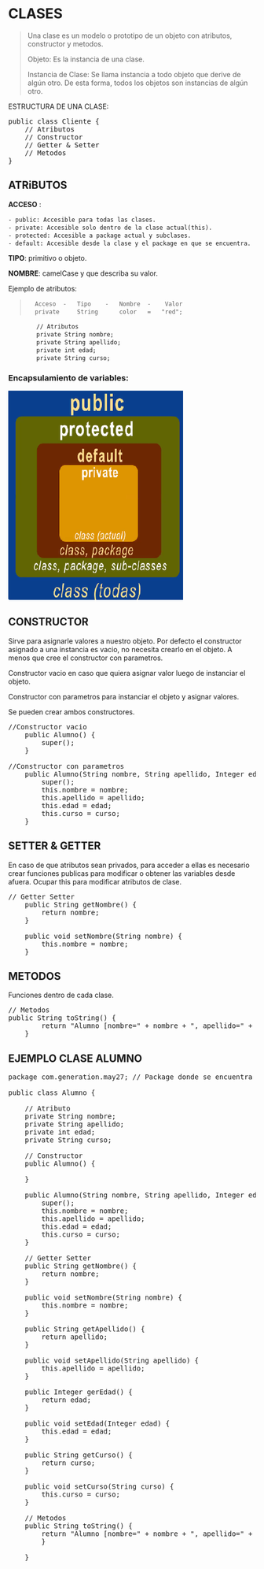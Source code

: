 # CLASES

> Una clase es un modelo o prototipo de un objeto con atributos, constructor y metodos.
> 
> Objeto: Es la instancia de una clase.
> 
> Instancia de Clase: Se llama instancia a todo objeto que derive de algún otro. De esta forma, todos los objetos son instancias de algún otro.

ESTRUCTURA DE UNA CLASE:
<pre>
public class Cliente {
	// Atributos
	// Constructor
	// Getter & Setter
	// Metodos
}
</pre>

## ATRiBUTOS

**ACCESO** : 
 
	- public: Accesible para todas las clases.
	- private: Accesible solo dentro de la clase actual(this).
	- protected: Accesible a package actual y subclases.
	- default: Accesible desde la clase y el package en que se encuentra.

**TIPO**: primitivo o objeto.

**NOMBRE**: camelCase y que describa su valor.

Ejemplo de atributos:

>		Acceso  -   Tipo    -   Nombre	-	 Valor        
>		private     String      color 	= 	"red";

			// Atributos
			private String nombre;
			private String apellido;
			private int edad;
			private String curso;


### Encapsulamiento de variables:

![Encapsulamiento](/assets/encapsulamiento.png)


## CONSTRUCTOR

Sirve para asignarle valores a nuestro objeto. Por defecto el constructor asignado a una instancia es vacio, no necesita crearlo en el objeto. A menos que cree el constructor con parametros.

Constructor vacio en caso que quiera asignar valor luego de instanciar el objeto.

 Constructor con parametros para instanciar el objeto y asignar valores.

Se pueden crear ambos constructores.

<pre>
//Constructor vacio
	public Alumno() {
		super();
	}

//Constructor con parametros
	public Alumno(String nombre, String apellido, Integer edad, String curso) {
		super();
		this.nombre = nombre;
		this.apellido = apellido;
		this.edad = edad;
		this.curso = curso;
	}
</pre>

## SETTER & GETTER

En caso de que atributos sean privados, para acceder a ellas es necesario crear funciones publicas para modificar o obtener las variables desde afuera. Ocupar this para modificar atributos de clase.

<pre>
// Getter Setter
	public String getNombre() {
		return nombre;
	}

	public void setNombre(String nombre) {
		this.nombre = nombre;
	}
</pre>

## METODOS

Funciones dentro de cada clase.

<pre>
// Metodos
public String toString() {
		return "Alumno [nombre=" + nombre + ", apellido=" + apellido + ", edad=" + edad + ", curso=" + curso + "]";
	}
</pre>

## EJEMPLO CLASE ALUMNO
<pre>
package com.generation.may27; // Package donde se encuentra la clase

public class Alumno {

	// Atributo
	private String nombre;
	private String apellido;
	private int edad;
	private String curso;

	// Constructor
	public Alumno() {
	
	}

	public Alumno(String nombre, String apellido, Integer edad, String curso) {
		super();
		this.nombre = nombre;
		this.apellido = apellido;
		this.edad = edad;
		this.curso = curso;
	}

	// Getter Setter
	public String getNombre() {
		return nombre;
	}

	public void setNombre(String nombre) {
		this.nombre = nombre;
	}

	public String getApellido() {
		return apellido;
	}

	public void setApellido(String apellido) {
		this.apellido = apellido;
	}

	public Integer gerEdad() {
		return edad;
	}

	public void setEdad(Integer edad) {
		this.edad = edad;
	}

	public String getCurso() {
		return curso;
	}

	public void setCurso(String curso) {
		this.curso = curso;
	}

	// Metodos
	public String toString() {
		return "Alumno [nombre=" + nombre + ", apellido=" + apellido + ", edad=" + edad + ", curso=" + curso + "]";
		}

	}

</pre>